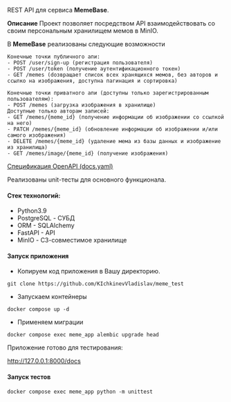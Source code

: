 REST API для сервиса **MemeBase**. 


**Описание**
Проект позволяет посредством API взаимодействовать со своим персональным хранилищем мемов в MinIO.

В **MemeBase** реализованы следующие возможности

    Конечные точки публичного апи:
    - POST /user/sign-up (регистрация пользователя)
    - POST /user/token (получение аутентификационного токен)
    - GET /memes (dозвращает список всех хранящихся мемов, без авторов и ссылко на изображения, доступна пагинация и сортировка)
    
    Конечные точки приватного апи (доступны только зарегистрированным пользователям): 
    - POST /memes (загрузка изображения в хранилище)
    Доступные только авторам записей:
    - GET /memes/{meme_id} (получение информации об изображении со ссылкой на него)
    - PATCH /memes/{meme_id} (обновление информации об изображении и/или самого изображения)
    - DELETE /memes/{meme_id} (удаление мема из базы данных и изображение из хранилища)
    - GET /memes/image/{meme_id} (получение изображения)
    
[Спецификация OpenAPI (docs.yaml)](https://github.com/KIchkinevVladislav/meme_test/blob/main/docs.yaml)

Реализованы unit-тесты для основного функционала.

#### Стек технологий:
- Python3.9
- PostgreSQL - СУБД
- ORM - SQLAlchemy
- FastAPI - API
- MinIO - С3-совместимое хранилище 

#### Запуск приложения

- Копируем код приложения в Вашу директорию.

`git clone https://github.com/KIchkinevVladislav/meme_test`

- Запускаем контейнеры

`docker compose up -d`

- Применяем миграции

`docker compose exec meme_app alembic upgrade head`

Приложение готово для тестирования:

http://127.0.0.1:8000/docs

#### Запуск тестов

`docker compose exec meme_app python -m unittest`
